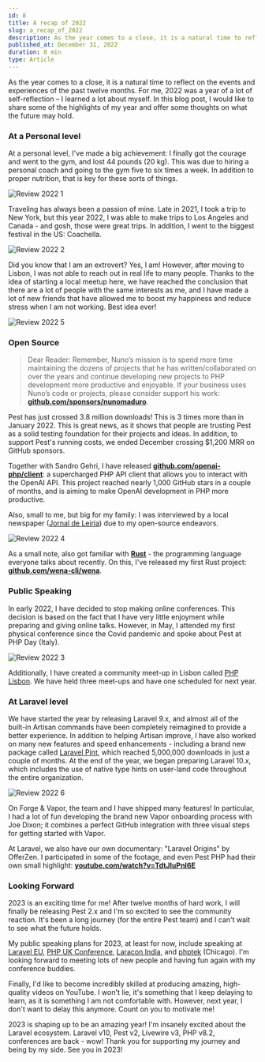 ```yaml
---
id: 8
title: A recap of 2022
slug: a_recap_of_2022
description: As the year comes to a close, it is a natural time to reflect on the events and experiences of the past twelve months.
published_at: December 31, 2022
duration: 8 min
type: Article
---
```


As the year comes to a close, it is a natural time to reflect on the events and experiences of the past twelve months. For me, 2022 was a year of a lot of self-reflection – I learned a lot about myself. In this blog post, I would like to share some of the highlights of my year and offer some thoughts on what the future may hold.

### At a Personal level

At a personal level, I've made a big achievement: I finally got the courage and went to the gym, and lost 44 pounds (20 kg). This was due to hiring a personal coach and going to the gym five to six times a week. In addition to proper nutrition, that is key for these sorts of things.

![Review 2022 1](https://nunomaduro.com/review_2022_1.jpg)

Traveling has always been a passion of mine. Late in 2021, I took a trip to New York, but this year 2022, I was able to make trips to Los Angeles and Canada - and gosh, those were great trips. In addition, I went to the biggest festival in the US: Coachella.

![Review 2022 2](https://nunomaduro.com/review_2022_2.jpg)

Did you know that I am an extrovert? Yes, I am! However, after moving to Lisbon, I was not able to reach out in real life to many people. Thanks to the idea of starting a local meetup here, we have reached the conclusion that there are a lot of people with the same interests as me, and I have made a lot of new friends that have allowed me to boost my happiness and reduce stress when I am not working. Best idea ever!

![Review 2022 5](https://nunomaduro.com/review_2022_5.jpg)

### Open Source

> Dear Reader: Remember, Nuno’s mission is to spend more time maintaining the dozens of projects that he has written/collaborated on over the years and continue developing new projects to PHP development more productive and enjoyable. If your business uses Nuno’s code or projects, please consider support his work: **[github.com/sponsors/nunomaduro]([https://github.com/sponsors/nunomaduro/)**.

Pest has just crossed 3.8 million downloads! This is 3 times more than in January 2022. This is great news, as it shows that people are trusting Pest as a solid testing foundation for their projects and ideas. In addition, to support Pest's running costs, we ended December crossing $1,200 MRR on GitHub sponsors.

Together with Sandro Gehri, I have released **[github.com/openai-php/client](https://github.com/openai-php/client)**: a supercharged PHP API client that allows you to interact with the OpenAI API. This project reached nearly 1,000 GitHub stars in a couple of months, and is aiming to make OpenAI development in PHP more productive.

Also, small to me, but big for my family: I was interviewed by a local newspaper ([Jornal de Leiria](https://www.jornaldeleiria.pt/noticia/o-engenheiro-de-leiria-que-criou-uma-das-mais-conhecidas-ferramentas-online)) due to my open-source endeavors.

![Review 2022 4](https://nunomaduro.com/review_2022_4.jpg)

As a small note, also got familiar with **[Rust](https://www.rust-lang.org/)** - the programming language everyone talks about recently. On this, I've released my first Rust project: **[github.com/wena-cli/wena](https://github.com/wena-cli/wena)**.

### Public Speaking

In early 2022, I have decided to stop making online conferences. This decision is based on the fact that I have very little enjoyment while preparing and giving online talks. However, in May, I attended my first physical conference since the Covid pandemic and spoke about Pest at PHP Day (Italy).

![Review 2022 3](https://nunomaduro.com/review_2022_3.jpg)

Additionally, I have created a community meet-up in Lisbon called [PHP Lisbon](https://phplisbon.com/). We have held three meet-ups and have one scheduled for next year.

### At Laravel level

We have started the year by releasing Laravel 9.x, and almost all of the built-in Artisan commands have been completely reimagined to provide a better experience. In addition to helping Artisan improve, I have also worked on many new features and speed enhancements - including a brand new package called [Laravel Pint](https://github.com/laravel/pint), which reached 5,000,000 downloads in just a couple of months. At the end of the year, we began preparing Laravel 10.x, which includes the use of native type hints on user-land code throughout the entire organization.

![Review 2022 6](https://nunomaduro.com/review_2022_6.jpg)

On Forge & Vapor, the team and I have shipped many features! In particular, I had a lot of fun developing the brand new Vapor onboarding process with Joe Dixon; it combines a perfect GitHub integration with three visual steps for getting started with Vapor.

At Laravel, we also have our own documentary: "Laravel Origins" by OfferZen. I participated in some of the footage, and even Pest PHP had their own small highlight: **[youtube.com/watch?v=TdtJluPnl6E](https://www.youtube.com/watch?v=TdtJluPnl6E)**

### Looking Forward

2023 is an exciting time for me! After twelve months of hard work, I will finally be releasing Pest 2.x and I'm so excited to see the community reaction. It's been a long journey (for the entire Pest team) and I can't wait to see what the future holds.

My public speaking plans for 2023, at least for now, include speaking at [Laravel EU](https://laracon.eu/), [PHP UK Conference](https://www.phpconference.co.uk/), [Laracon India](https://laracon.in/), and [phptek](https://tek.phparch.com/) (Chicago). I'm looking forward to meeting lots of new people and having fun again with my conference buddies.

Finally, I'd like to become incredibly skilled at producing amazing, high-quality videos on YouTube. I won't lie, it's something that I keep delaying to learn, as it is something I am not comfortable with. However, next year, I don't want to delay this anymore.  Count on you to motivate me!

2023 is shaping up to be an amazing year! I'm insanely excited about the Laravel ecosystem. Laravel v10, Pest v2, Livewire v3, PHP v8.2, conferences are back - wow! Thank you for supporting my journey and being by my side. See you in 2023!
